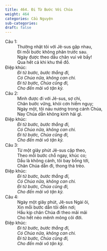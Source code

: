 ```yaml
---
title: 464. Đi Từ Bước Với Chúa
weight: 464
categories: Cầu Nguyện
sub-categories: 
draft: false
---
```

<dl><dt>Câu 1:</dt><dd data-verse="1">Thường nhật tôi với Jê-sus gặp nhau, <br/>Đi mỗi bước không phân trước sau. <br/>Ngày được theo dấu chân vui vẻ bấy! <br/>Qua hết cả khi khu thế đồ. </dd><dt>Điệp khúc:</dt><dd data-chorus="1"><em>Đi từ bước, bước thẳng đi, <br/>Có Chúa nữa, không can chi. <br/>Đi từ bước, Chúa cũng đi, <br/>Cho đến mãi vô tận kỳ. </em></dd><dt>Câu 2:</dt><dd data-verse="2">Mình được đi với Jê-sus, sợ chi, <br/>Chân bước vững, khỏi cơn hiểm nguy; <br/>Ngày một, tôi náu nương trong cánh Chúa, <br/>Nay Chúa dẫn không kinh hãi gì. </dd><dt>Điệp khúc:</dt><dd data-chorus="1"><em>Đi từ bước, bước thẳng đi, <br/>Có Chúa nữa, không can chi. <br/>Đi từ bước, Chúa cũng đi, <br/>Cho đến mãi vô tận kỳ. </em></dd><dt>Câu 3:</dt><dd data-verse="3">Từ một giây phút Jê-sus cặp theo, <br/>Theo mỗi bước chỗ ngay, khúc co; <br/>Dầu là không cánh, tôi bay bổng tới, <br/>Chân Chúa dẫn đi, thong thả trèo. </dd><dt>Điệp khúc:</dt><dd data-chorus="1"><em>Đi từ bước, bước thẳng đi, <br/>Có Chúa nữa, không can chi. <br/>Đi từ bước, Chúa cũng đi, <br/>Cho đến mãi vô tận kỳ. </em></dd><dt>Câu 4:</dt><dd data-verse="4">Ngày một giây phút, Jê-sus Ngài ôi, <br/>Xin mỗi bước dẫn tôi đến nơi; <br/>Hầu kịp chân Chúa đi theo mãi mãi <br/>Cho hết nẻo mênh mông cõi đời. </dd><dt>Điệp khúc:</dt><dd data-chorus="1"><em>Đi từ bước, bước thẳng đi, <br/>Có Chúa nữa, không can chi. <br/>Đi từ bước, Chúa cũng đi, <br/>Cho đến mãi vô tận kỳ. </em></dd></dl>